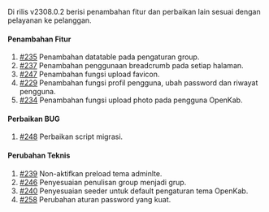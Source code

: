 Di rilis v2308.0.2 berisi penambahan fitur dan perbaikan lain sesuai dengan pelayanan ke pelanggan.

#### Penambahan Fitur

1. [#235](https://github.com/OpenSID/OpenKab/issues/235) Penambahan datatable pada pengaturan group.
2. [#237](https://github.com/OpenSID/OpenKab/issues/237) Penambahan penggunaan breadcrumb pada setiap halaman.
3. [#247](https://github.com/OpenSID/OpenKab/issues/247) Penambahan fungsi upload favicon.
4. [#229](https://github.com/OpenSID/OpenKab/issues/229) Penambahan fungsi profil pengguna, ubah password dan riwayat pengguna.
5. [#234](https://github.com/OpenSID/OpenKab/issues/234) Penambahan fungsi upload photo pada pengguna OpenKab.

#### Perbaikan BUG
1. [#248](https://github.com/OpenSID/OpenKab/issues/248) Perbaikan script migrasi.

#### Perubahan Teknis

1. [#239](https://github.com/OpenSID/OpenKab/issues/239) Non-aktifkan preload tema adminlte.
2. [#246](https://github.com/OpenSID/OpenKab/issues/246) Penyesuaian penulisan group menjadi grup.
3. [#240](https://github.com/OpenSID/OpenKab/issues/240) Penyesuaian seeder untuk default pengaturan tema OpenKab.
4. [#258](https://github.com/OpenSID/OpenKab/issues/258) Perubahan aturan password yang kuat.

